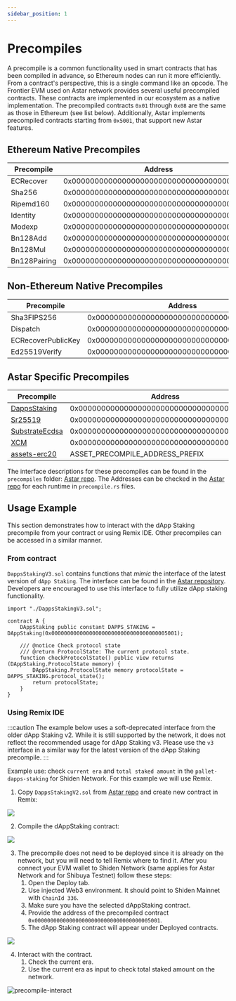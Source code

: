 ```yaml
---
sidebar_position: 1
---
```


# Precompiles

A precompile is a common functionality used in smart contracts that has been compiled in advance, so Ethereum nodes can run it more efficiently. From a contract's perspective, this is a single command like an opcode.
The Frontier EVM used on Astar network provides several useful precompiled contracts. These contracts are implemented in our ecosystem as a native implementation. The precompiled contracts `0x01` through `0x08` are the same as those in Ethereum (see list below). Additionally, Astar implements precompiled contracts starting from `0x5001`, that support new Astar features.

## Ethereum Native Precompiles

| Precompile    | Address                                      |
| ------------- | -------------------------------------------- |
| ECRecover     | 0x0000000000000000000000000000000000000001   |
| Sha256        | 0x0000000000000000000000000000000000000002   |
| Ripemd160     | 0x0000000000000000000000000000000000000003   |
| Identity      | 0x0000000000000000000000000000000000000004   |
| Modexp        | 0x0000000000000000000000000000000000000005   |
| Bn128Add      | 0x0000000000000000000000000000000000000006   |
| Bn128Mul      | 0x0000000000000000000000000000000000000007   |
| Bn128Pairing  | 0x0000000000000000000000000000000000000008   |

## Non-Ethereum Native Precompiles

| Precompile          | Address                                      |
| ------------------- | -------------------------------------------- |
| Sha3FIPS256         | 0x0000000000000000000000000000000000000400   |
| Dispatch            | 0x0000000000000000000000000000000000000401   |
| ECRecoverPublicKey  | 0x0000000000000000000000000000000000000402   |
| Ed25519Verify       | 0x0000000000000000000000000000000000000403   |

## Astar Specific Precompiles

| Precompile                        | Address                                      |
| --------------------------------- | -------------------------------------------- |
| [DappsStaking](staking.md)        | 0x0000000000000000000000000000000000005001   |
| [Sr25519](sr25519.md)             | 0x0000000000000000000000000000000000005002   |
| [SubstrateEcdsa](substrate-ecdsa.md) | 0x0000000000000000000000000000000000005003   |
| [XCM](xcm/xcm.md)                 | 0x0000000000000000000000000000000000005004   |
| [assets-erc20](xc20.md)           | ASSET_PRECOMPILE_ADDRESS_PREFIX              |

The interface descriptions for these precompiles can be found in the `precompiles` folder: [Astar repo](https://github.com/AstarNetwork/Astar/).
The Addresses can be checked in the [Astar repo](https://github.com/AstarNetwork/Astar/tree/master/runtime) for each runtime in `precompile.rs` files.

## Usage Example

This section demonstrates how to interact with the dApp Staking precompile from your contract or using Remix IDE. Other precompiles can be accessed in a similar manner.

### From contract

`DappsStakingV3.sol` contains functions that _mimic_ the interface of the latest version of `dApp Staking`. The interface can be found in the [Astar repository](https://github.com/AstarNetwork/Astar/blob/master/precompiles/dapp-staking/DappsStakingV3.sol).
Developers are encouraged to use this interface to fully utilize dApp staking functionality.

```solidity
import "./DappsStakingV3.sol";

contract A {
    DAppStaking public constant DAPPS_STAKING = DAppStaking(0x0000000000000000000000000000000000005001);

    /// @notice Check protocol state
    /// @return ProtocolState: The current protocol state.
    function checkProtocolState() public view returns (DAppStaking.ProtocolState memory) {
        DAppStaking.ProtocolState memory protocolState = DAPPS_STAKING.protocol_state();
        return protocolState;
    }
}
```

### Using Remix IDE

:::caution The example below uses a soft-deprecated interface from the older dApp Staking v2. While it is still supported by the network, it does not reflect the recommended usage for dApp Staking v3. Please use the `v3` interface in a similar way for the latest version of the dApp Staking precompile. :::

Example use: check `current era` and `total staked amount` in the `pallet-dapps-staking` for Shiden Network. For this example we will use Remix.

1. Copy `DappsStakingV2.sol` from [Astar repo](https://github.com/AstarNetwork/Astar/blob/master/precompiles/dapp-staking/DappsStakingV2.sol) and create new contract in Remix:

![](https://i.imgur.com/mr0TcLq.png)

2. Compile the dAppStaking contract:

![](https://i.imgur.com/6Wgg9rf.jpg)

3. The precompile does not need to be deployed since it is already on the network, but you will need to tell Remix where to find it.
After you connect your EVM wallet to Shiden Network (same applies for Astar Network and for Shibuya Testnet) follow these steps:
    1. Open the Deploy tab.
    2. Use injected Web3 environment. It should point to Shiden Mainnet with `ChainId 336`.
    3. Make sure you have the selected dAppStaking contract.
    4. Provide the address of the precompiled contract `0x0000000000000000000000000000000000005001`.
    5. The dApp Staking contract will appear under Deployed contracts.

![](https://i.imgur.com/6RnQlkb.jpg)

4. Interact with the contract.
    1. Check the current era.
    2. Use the current era as input to check total staked amount on the network.

![precompile-interact](https://user-images.githubusercontent.com/34627453/159696985-19f67e95-807e-4c20-b74c-c9f4944ada32.jpg)
